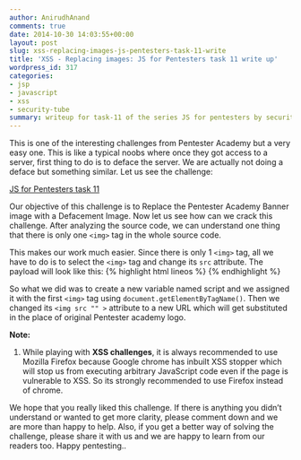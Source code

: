 ```yaml
---
author: AnirudhAnand
comments: true
date: 2014-10-30 14:03:55+00:00
layout: post
slug: xss-replacing-images-js-pentesters-task-11-write
title: 'XSS - Replacing images: JS for Pentesters task 11 write up'
wordpress_id: 317
categories:
- jsp   
- javascript
- xss
- security-tube
summary: writeup for task-11 of the series JS for pentesters by security-tube - Replacing Images
---
```


This is one of the interesting challenges from Pentester Academy but a very easy one. This is like a typical noobs where once they got access to a server, first thing to do is to deface the server. We are actually not doing a deface but something similar. Let us see the challenge:

[JS for Pentesters task 11](http://pentesteracademylab.appspot.com/lab/webapp/jfp/11)

Our objective of this challenge is to Replace the Pentester Academy Banner image with a Defacement Image. Now let us see how can we crack this challenge. After analyzing the source code, we can understand one thing that there is only one `<img>` tag in the whole source code.

This makes our work much easier. Since there is only 1 `<img>` tag, all we have to do is to select the `<img>` tag and change its `src` attribute. The payload will look like this:
{% highlight html lineos %}
    <script>
    var script = document.getElementsByTagName('img')[0];
    script.src = "http://3.bp.blogspot.com/-l8tr4nV1df8/UgYGrFdkhNI/AAAAAAAAAJ8/KRnaurbiZ68/s1600/hacked.jpg";
    </script>
{% endhighlight %}

So what we did was to create a new variable named script and we assigned it with the first `<img>` tag using `document.getElementByTagName()`. Then we changed its `<img src "" >` attribute to a new URL which will get substituted in the place of original Pentester academy logo.

**Note:**

1) While playing with **XSS challenges**, it is always recommended to use Mozilla Firefox because Google chrome has inbuilt XSS stopper which will stop us from executing arbitrary JavaScript code even if the page is vulnerable to XSS. So its strongly recommended to use Firefox instead of chrome.

We hope that you really liked this challenge. If there is anything you didn’t understand or wanted to get more clarity, please comment down and we are more than happy to help. Also, if you get a better way of solving the challenge, please share it with us and we are happy to learn from our readers too. Happy pentesting..
